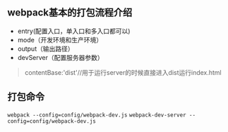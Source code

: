 ## webpack基本的打包流程介绍
* entry(配置入口，单入口和多入口都可以)
* mode（开发环境和生产环境）
* output（输出路径）
* devServer（配置服务器参数）
>contentBase:'dist'//用于运行server的时候直接进入dist运行index.html
## 打包命令
```webpack --config=config/webpack-dev.js```
```webpack-dev-server --config=config/webpack-dev.js```